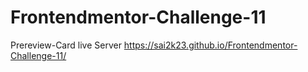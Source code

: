 # Frontendmentor-Challenge-11
Prereview-Card
live Server
https://sai2k23.github.io/Frontendmentor-Challenge-11/
